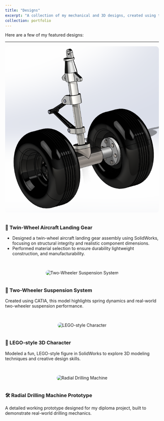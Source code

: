 ```yaml
---
title: "Designs"
excerpt: "A collection of my mechanical and 3D designs, created using tools like SolidWorks and CATIA. These projects highlight my interest in design fundamentals and real-world applications. 1<br/><img src='/images/cad_design.jpg'>"
collection: portfolio
---
```


Here are a few of my featured designs:


<style>
.design-section {
  display: flex;
  flex-wrap: wrap;
  align-items: center;
  margin-bottom: 2rem;
}
.design-section img {
  max-width: 45%;
  border-radius: 10px;
  margin-right: 5%;
}
.design-section .desc {
  flex: 1;
  min-width: 250px;
}
@media (max-width: 1000px) {
  .design-section {
    flex-direction: column;
  }
  .design-section img {
    max-width: 100%;
    margin-right: 0;
    margin-bottom: 1rem;
  }
}
</style>

---

<div class="design-section">
  <img src="/images/air_craft_design.png" alt="Landing Gear Design">
  <div class="desc">
    <h3>🛬 Twin-Wheel Aircraft Landing Gear</h3>
    <ul>
      <li>Designed a twin-wheel aircraft landing gear assembly using SolidWorks, focusing on structural integrity and realistic component dimensions.</li>
      <li>Performed material selection to ensure durability lightweight construction, and manufacturability.</li>
    </ul>
  </div>
</div>

<div class="design-section">
  <img src="/images/500x300.png" alt="Two-Wheeler Suspension System">
  <div class="desc">
    <h3>🛵 Two-Wheeler Suspension System</h3>
    <p>Created using CATIA, this model highlights spring dynamics and real-world two-wheeler suspension performance.</p>
    
  </div>
</div>

<div class="design-section">
  <img src="/images/500x300.png" alt="LEGO-style Character">
  <div class="desc">
    <h3>🧱 LEGO-style 3D Character</h3>
    <p>Modeled a fun, LEGO-style figure in SolidWorks to explore 3D modeling techniques and creative design skills.</p>
  </div>
</div>

<div class="design-section">
  <img src="/images/500x300.png" alt="Radial Drilling Machine">
  <div class="desc">
    <h3>🛠️ Radial Drilling Machine Prototype</h3>
    <p>A detailed working prototype designed for my diploma project, built to demonstrate real-world drilling mechanics.</p>
  </div>
</div>
